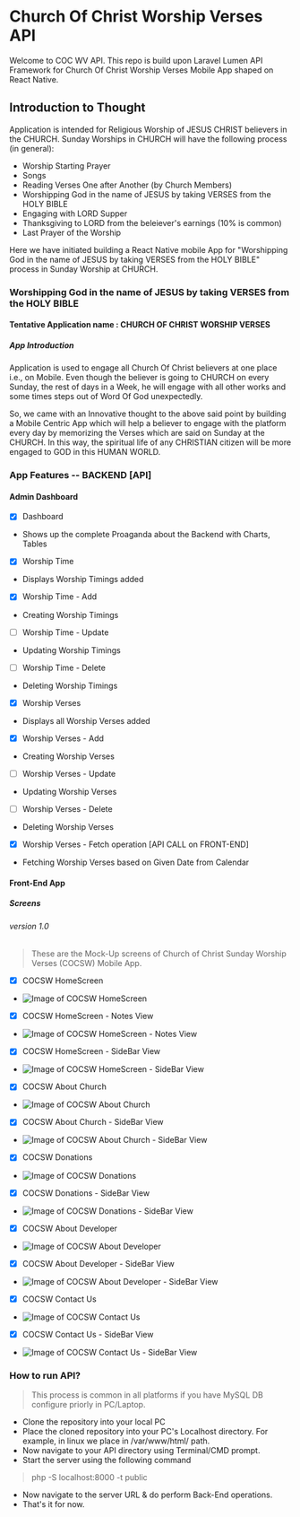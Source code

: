 # Church Of Christ Worship Verses API
Welcome to COC WV API. This repo is build upon Laravel Lumen API Framework for Church Of Christ Worship Verses Mobile App shaped on React Native.

## Introduction to Thought
Application is intended for Religious Worship of JESUS CHRIST believers in the CHURCH. Sunday Worships in CHURCH will have the following process (in general):
- Worship Starting Prayer
- Songs
- Reading Verses One after Another (by Church Members)
- Worshipping God in the name of JESUS by taking VERSES from the HOLY BIBLE
- Engaging with LORD Supper
- Thanksgiving to LORD from the beleiever's earnings (10% is common)
- Last Prayer of the Worship

Here we have initiated building a React Native mobile App for "Worshipping God in the name of JESUS by taking VERSES from the HOLY BIBLE" process in Sunday Worship at CHURCH.

### Worshipping God in the name of JESUS by taking VERSES from the HOLY BIBLE

#### Tentative Application name : CHURCH OF CHRIST WORSHIP VERSES

##### App Introduction

Application is used to engage all Church Of Christ believers at one place i.e., on Mobile. Even though the believer is going to CHURCH on every Sunday, the rest of days in a Week, he will engage with all other works and some times steps out of Word Of God unexpectedly.

So, we came with an Innovative thought to the above said point by building a Mobile Centric App which will help a believer to engage with the platform every day by memorizing the Verses which are said on Sunday at the CHURCH. In this way, the spiritual life of any CHRISTIAN citizen will be more engaged to GOD in this HUMAN WORLD.

### App Features -- BACKEND [API]
#### Admin Dashboard

- [x] Dashboard

- Shows up the complete Proaganda about the Backend with Charts, Tables

- [x] Worship Time

- Displays Worship Timings added

- [x] Worship Time - Add

- Creating Worship Timings

- [ ] Worship Time - Update

- Updating Worship Timings

- [ ] Worship Time - Delete

- Deleting Worship Timings

- [x] Worship Verses

- Displays all Worship Verses added

- [x] Worship Verses - Add

- Creating Worship Verses

- [ ] Worship Verses - Update

- Updating Worship Verses

- [ ] Worship Verses - Delete

- Deleting Worship Verses

- [x] Worship Verses - Fetch operation [API CALL on FRONT-END]

- Fetching Worship Verses based on Given Date from Calendar

#### Front-End App
##### Screens
###### version 1.0
> These are the Mock-Up screens of Church of Christ Sunday Worship Verses (COCSW) Mobile App.

- [x] COCSW HomeScreen

- ![Image of COCSW HomeScreen](https://res.cloudinary.com/watermelon-apps-rjct/image/upload/v1554442439/Screenshot-2019-4-5_COC_SW_Fluid_UI.png)

- [x] COCSW HomeScreen - Notes View

- ![Image of COCSW HomeScreen - Notes View](https://res.cloudinary.com/watermelon-apps-rjct/image/upload/v1554443269/Screenshot-2019-4-5_COC_SW_Fluid_UI_1.png)

- [x] COCSW HomeScreen - SideBar View

- ![Image of COCSW HomeScreen - SideBar View](https://res.cloudinary.com/watermelon-apps-rjct/image/upload/v1554444685/Screenshot-2019-4-5_COC_SW_Fluid_UI_2.png)

- [x] COCSW About Church

- ![Image of COCSW About Church](https://res.cloudinary.com/watermelon-apps-rjct/image/upload/v1554450439/Screenshot-2019-4-5_COC_SW_Fluid_UI_3.png)

- [x] COCSW About Church - SideBar View

- ![Image of COCSW About Church - SideBar View](https://res.cloudinary.com/watermelon-apps-rjct/image/upload/v1554450548/Screenshot-2019-4-5_COC_SW_Fluid_UI_4.png)

- [x] COCSW Donations

- ![Image of COCSW Donations](https://res.cloudinary.com/watermelon-apps-rjct/image/upload/v1554450616/Screenshot-2019-4-5_COC_SW_Fluid_UI_5.png)

- [x] COCSW Donations - SideBar View

- ![Image of COCSW Donations - SideBar View](https://res.cloudinary.com/watermelon-apps-rjct/image/upload/v1554450758/Screenshot-2019-4-5_COC_SW_Fluid_UI_6.png)

- [x] COCSW About Developer

- ![Image of COCSW About Developer](https://res.cloudinary.com/watermelon-apps-rjct/image/upload/v1554450822/Screenshot-2019-4-5_COC_SW_Fluid_UI_7.png)

- [x] COCSW About Developer - SideBar View

- ![Image of COCSW About Developer - SideBar View](https://res.cloudinary.com/watermelon-apps-rjct/image/upload/v1554450876/Screenshot-2019-4-5_COC_SW_Fluid_UI_8.png)

- [x] COCSW Contact Us

- ![Image of COCSW Contact Us](https://res.cloudinary.com/watermelon-apps-rjct/image/upload/v1554451180/Screenshot-2019-4-5_COC_SW_Fluid_UI_9.png)

- [x] COCSW Contact Us - SideBar View

- ![Image of COCSW Contact Us - SideBar View](https://res.cloudinary.com/watermelon-apps-rjct/image/upload/v1554451236/Screenshot-2019-4-5_COC_SW_Fluid_UI_10.png)

### How to run API?
> This process is common in all platforms if you have MySQL DB configure priorly in PC/Laptop.
* Clone the repository into your local PC
* Place the cloned repository into your PC's Localhost directory. For example, in linux we place in /var/www/html/ path.
* Now navigate to your API directory using Terminal/CMD prompt.
* Start the server using the following command
> php -S localhost:8000 -t public
* Now navigate to the server URL & do perform Back-End operations.
* That's it for now.


